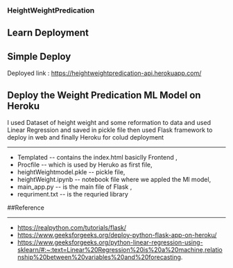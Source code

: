 ### HeightWeightPredication
## Learn Deployment

## Simple Deploy
Deployed link : https://heightweightpredication-api.herokuapp.com/

## Deploy the Weight Predication ML Model on Heroku 

   I used Dataset of height weight and some reformation to data and used Linear Regression and saved in pickle file 
   then used Flask framework to deploy in web
   and finally Heroku for colud deployment


***
   * Templated -- contains the index.html basiclly Frontend ,
   * Procfile -- which is used by Heruko as first file,
   * heightWeightmodel.pkle -- pickle file,
   * heightWeight.ipynb -- notebook file where we appled the Ml model,
   * main_app.py -- is the main file of Flask ,
   * requriment.txt -- is the requried library 
   
##Reference
***
* https://realpython.com/tutorials/flask/
* https://www.geeksforgeeks.org/deploy-python-flask-app-on-heroku/
* https://www.geeksforgeeks.org/python-linear-regression-using-sklearn/#:~:text=Linear%20Regression%20is%20a%20machine,relationship%20between%20variables%20and%20forecasting.

